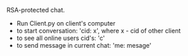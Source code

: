 RSA-protected chat.
- Run Client.py on client's computer
- to start conversation: 'cid: x', where x - cid of other client
- to see all online users cid's: 'c'
- to send message in current chat: 'me: mesage'
